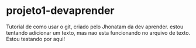 # projeto1-devaprender
Tutorial de como usar o git, criado pelo Jhonatam da dev aprender.
estou tentando adicionar um texto, mas nao esta funcionando no arquivo de texto. Estou testando por aqui!
